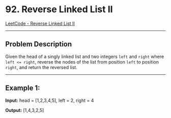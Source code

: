 # 92. Reverse Linked List II

[LeetCode - Reverse Linked List II](https://leetcode.com/problems/reverse-linked-list-ii/)

---

## Problem Description
Given the head of a singly linked list and two integers `left` and `right` where `left <= right`, reverse the nodes of the list from position `left` to position `right`, and return the reversed list.

---

## Example 1:
**Input:**
head = [1,2,3,4,5], left = 2, right = 4

**Output:**
[1,4,3,2,5]